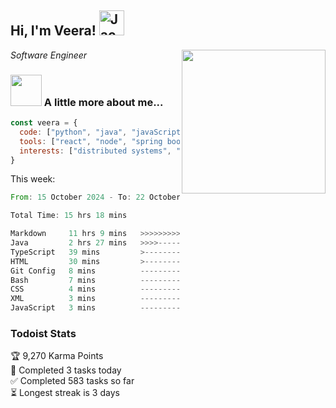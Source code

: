 <h2> Hi, I'm Veera! <img src="https://raw.githubusercontent.com/Tarikul-Islam-Anik/Animated-Fluent-Emojis/master/Emojis/Activities/Jack-O-Lantern.png" alt="Jack-O-Lantern" width="40" height="40" /></h2>
<img align='right' src="https://user-images.githubusercontent.com/74038190/213911110-aedbef38-a29f-4b6b-a65c-11608b4f75a5.gif" width="230">
<p><em>Software Engineer</em></p>


### <img src="https://user-images.githubusercontent.com/74038190/216656963-09118229-8a9e-4af0-910c-c37f35f2e210.gif" width="50"> A little more about me...  

```javascript
const veera = {
  code: ["python", "java", "javaScript", "typeScript", "c++"],
  tools: ["react", "node", "spring boot", "docker", "next.JS", "aws"],
  interests: ["distributed systems", "enterprise software", "parallel computing", "cloud computing", "machine learning", "AI"]
}
```
This week:
<!--START_SECTION:waka-->

```rust
From: 15 October 2024 - To: 22 October 2024

Total Time: 15 hrs 18 mins

Markdown     11 hrs 9 mins   >>>>>>>>>>>>>>>>>>-------   72.89 %
Java         2 hrs 27 mins   >>>>---------------------   16.02 %
TypeScript   39 mins         >------------------------   04.27 %
HTML         30 mins         >------------------------   03.34 %
Git Config   8 mins          -------------------------   00.95 %
Bash         7 mins          -------------------------   00.77 %
CSS          4 mins          -------------------------   00.49 %
XML          3 mins          -------------------------   00.43 %
JavaScript   3 mins          -------------------------   00.36 %
```

<!--END_SECTION:waka-->


### Todoist Stats

<!-- TODO-IST:START -->
🏆  9,270 Karma Points           
🌸  Completed 3 tasks today           
✅  Completed 583 tasks so far           
⏳  Longest streak is 3 days
<!-- TODO-IST:END -->
<!--
Profile views:
[![](https://visitcount.itsvg.in/api?id=veeravivekt&label=Profile%20Views&color=1&icon=2&pretty=false)](https://visitcount.itsvg.in)
-->
